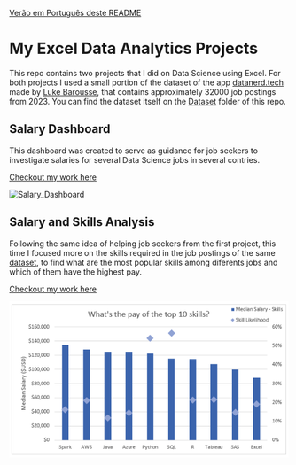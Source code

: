 [Verão em Português deste README](README-ptbr.md)

# My Excel Data Analytics Projects  
 This repo contains two projects that I did on Data Science using Excel. For both projects I used a small portion of the dataset of the app [datanerd.tech](https://datanerd.tech/) made by [Luke Barousse](https://www.lukebarousse.com/), that contains approximately 32000 job postings from 2023. You can find the dataset itself on the [Dataset](Resources/Dataset) folder of this repo.

## Salary Dashboard  
 This dashboard was created to serve as guidance for job seekers to investigate salaries for several Data Science jobs in several contries.  
 
 [Checkout my work here](Project_1-Dashboard)

 ![Salary_Dashboard](https://github.com/user-attachments/assets/40440bf4-1220-4c34-9926-abd4d7a2347d)

## Salary and Skills Analysis
 Following the same idea of helping job seekers from the first project, this time I focused more on the skills required in the job postings of the same [dataset](Resources/Dataset), to find what are the most popular skills among diferents jobs and which of them have the highest pay.  

 [Checkout my work here](Project_2-Analysis)  

 ![Project Analysis Chart 1](Resources/Images/Project_Analysis_Chart1.png)  
